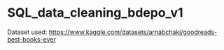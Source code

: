 # SQL_data_cleaning_bdepo_v1

Dataset used: https://www.kaggle.com/datasets/arnabchaki/goodreads-best-books-ever

